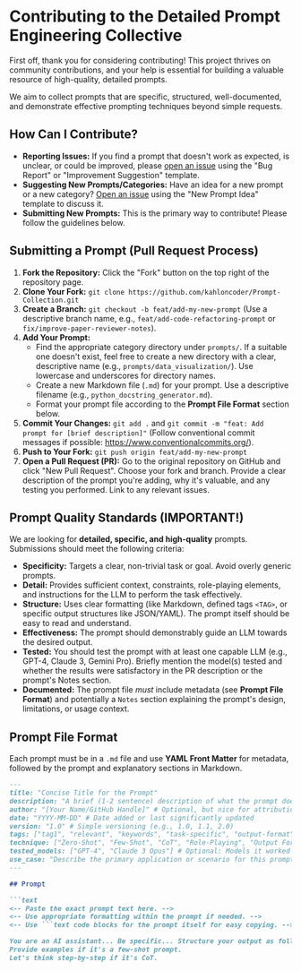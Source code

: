 # Contributing to the Detailed Prompt Engineering Collective

First off, thank you for considering contributing! This project thrives on community contributions, and your help is essential for building a valuable resource of high-quality, detailed prompts.

We aim to collect prompts that are specific, structured, well-documented, and demonstrate effective prompting techniques beyond simple requests.

## How Can I Contribute?

*   **Reporting Issues:** If you find a prompt that doesn't work as expected, is unclear, or could be improved, please [open an issue](https://github.com/kahloncoder/Prompt-Collection/issues) using the "Bug Report" or "Improvement Suggestion" template.
*   **Suggesting New Prompts/Categories:** Have an idea for a new prompt or a new category? [Open an issue](https://github.com/kahloncoder/Prompt-Collection/issues) using the "New Prompt Idea" template to discuss it.
*   **Submitting New Prompts:** This is the primary way to contribute! Please follow the guidelines below.

## Submitting a Prompt (Pull Request Process)

1.  **Fork the Repository:** Click the "Fork" button on the top right of the repository page.
2.  **Clone Your Fork:** `git clone https://github.com/kahloncoder/Prompt-Collection.git`
3.  **Create a Branch:** `git checkout -b feat/add-my-new-prompt` (Use a descriptive branch name, e.g., `feat/add-code-refactoring-prompt` or `fix/improve-paper-reviewer-notes`).
4.  **Add Your Prompt:**
    *   Find the appropriate category directory under `prompts/`. If a suitable one doesn't exist, feel free to create a new directory with a clear, descriptive name (e.g., `prompts/data_visualization/`). Use lowercase and underscores for directory names.
    *   Create a new Markdown file (`.md`) for your prompt. Use a descriptive filename (e.g., `python_docstring_generator.md`).
    *   Format your prompt file according to the **Prompt File Format** section below.
5.  **Commit Your Changes:** `git add .` and `git commit -m "feat: Add prompt for [brief description]"` (Follow conventional commit messages if possible: https://www.conventionalcommits.org/).
6.  **Push to Your Fork:** `git push origin feat/add-my-new-prompt`
7.  **Open a Pull Request (PR):** Go to the original repository on GitHub and click "New Pull Request". Choose your fork and branch. Provide a clear description of the prompt you're adding, why it's valuable, and any testing you performed. Link to any relevant issues.

## Prompt Quality Standards (IMPORTANT!)

We are looking for **detailed, specific, and high-quality** prompts. Submissions should meet the following criteria:

*   **Specificity:** Targets a clear, non-trivial task or goal. Avoid overly generic prompts.
*   **Detail:** Provides sufficient context, constraints, role-playing elements, and instructions for the LLM to perform the task effectively.
*   **Structure:** Uses clear formatting (like Markdown, defined tags `<TAG>`, or specific output structures like JSON/YAML). The prompt itself should be easy to read and understand.
*   **Effectiveness:** The prompt should demonstrably guide an LLM towards the desired output.
*   **Tested:** You should test the prompt with at least one capable LLM (e.g., GPT-4, Claude 3, Gemini Pro). Briefly mention the model(s) tested and whether the results were satisfactory in the PR description or the prompt's Notes section.
*   **Documented:** The prompt file *must* include metadata (see **Prompt File Format**) and potentially a `Notes` section explaining the prompt's design, limitations, or usage context.

## Prompt File Format

Each prompt must be in a `.md` file and use **YAML Front Matter** for metadata, followed by the prompt and explanatory sections in Markdown.

```markdown
---
title: "Concise Title for the Prompt"
description: "A brief (1-2 sentence) description of what the prompt does."
author: "[Your Name/GitHub Handle]" # Optional, but nice for attribution
date: "YYYY-MM-DD" # Date added or last significantly updated
version: "1.0" # Simple versioning (e.g., 1.0, 1.1, 2.0)
tags: ["tag1", "relevant", "keywords", "task-specific", "output-format"] # Helps searchability
technique: ["Zero-Shot", "Few-Shot", "CoT", "Role-Playing", "Output Formatting"] # List relevant techniques used
tested_models: ["GPT-4", "Claude 3 Opus"] # Optional: Models it worked well on
use_case: "Describe the primary application or scenario for this prompt."
---

## Prompt

```text
<-- Paste the exact prompt text here. -->
<-- Use appropriate formatting within the prompt if needed. -->
<-- Use ```text code blocks for the prompt itself for easy copying. -->

You are an AI assistant... Be specific... Structure your output as follows...
Provide examples if it's a few-shot prompt.
Let's think step-by-step if it's CoT.
